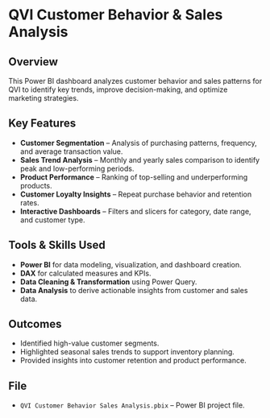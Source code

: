 # QVI Customer Behavior & Sales Analysis

## Overview
This Power BI dashboard analyzes customer behavior and sales patterns for QVI to identify key trends, improve decision-making, and optimize marketing strategies.

## Key Features
- **Customer Segmentation** – Analysis of purchasing patterns, frequency, and average transaction value.
- **Sales Trend Analysis** – Monthly and yearly sales comparison to identify peak and low-performing periods.
- **Product Performance** – Ranking of top-selling and underperforming products.
- **Customer Loyalty Insights** – Repeat purchase behavior and retention rates.
- **Interactive Dashboards** – Filters and slicers for category, date range, and customer type.

## Tools & Skills Used
- **Power BI** for data modeling, visualization, and dashboard creation.
- **DAX** for calculated measures and KPIs.
- **Data Cleaning & Transformation** using Power Query.
- **Data Analysis** to derive actionable insights from customer and sales data.

## Outcomes
- Identified high-value customer segments.
- Highlighted seasonal sales trends to support inventory planning.
- Provided insights into customer retention and product performance.

## File
- `QVI Customer Behavior Sales Analysis.pbix` – Power BI project file.
